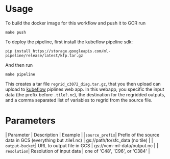 # Usage

To build the docker image for this workflow and push it to GCR run
    
    make push
    
To deploy the pipeline, first install the kubeflow pipeline sdk:

    pip install https://storage.googleapis.com/ml-pipeline/release/latest/kfp.tar.gz


And then run
    
    make pipeline

This creates a tar file `regrid_c3072_diag.tar.gz`, that you then upload can upload to [kubeflow](https://kf-ml.endpoints.vcm-ml.cloud.goog/) piplines web app. In this webapp, you specific the input data (the prefix before `.tile?.nc`), the destination for the regridded outputs, and a comma separated list of variables to regrid from the source file.

# Parameters

| Parameter | Description | Example |
|`source_prefix`| Prefix of the source data in GCS (everything but .tile1.nc) | gs://path/to/sfc_data (no tile) |
| `output-bucket`| URL to output file in GCS | gs://vcm-ml-data/output.nc |
| `resolution`| Resolution of input data | one of 'C48', 'C96', or 'C384' |
